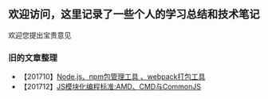 ## 欢迎访问，这里记录了一些个人的学习总结和技术笔记

欢迎您提出宝贵意见



### 旧的文章整理
* 【201710】[Node.js、npm包管理工具 、webpack打包工具](https://briellezhao.github.io/nana6531.github.io/2017/Node.js、npm包管理工具和webpack打包工具)
* 【201712】[JS模块化编程标准:AMD、CMD与CommonJS](https://briellezhao.github.io/nana6531.github.io/2017/JS模块化编程标准:AMD、CMD与CommonJS)



